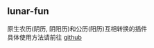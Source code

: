 ## lunar-fun
原生农历(阴历, 阴阳历)和公历(阳历)互相转换的插件    
具体使用方法请前往 [github](https://github.com/iilu/lunarFun/tree/master)